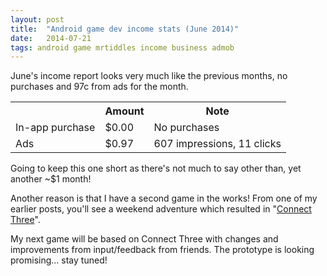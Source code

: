 ```yaml
---
layout: post
title:  "Android game dev income stats (June 2014)"
date:   2014-07-21
tags: android game mrtiddles income business admob
---
```


June's income report looks very much like the previous months, no purchases and 97c from ads for the month.

<table>
   <tr>
      <th></th>
      <th>Amount</th>
      <th class="align-left">Note</th>
   </tr>
   <tr>
      <td class="align-right">In-app purchase</td>
      <td class="align-center">$0.00</td>
      <td>No purchases</td>
   </tr>
   <tr>
      <td class="align-right">Ads</td>
      <td class="align-center">$0.97</td>
      <td>607 impressions, 11 clicks</td>
   </tr>
</table>

Going to keep this one short as there's not much to say other than, yet another ~$1 month! 

Another reason is that I have a second game in the works! From one of my earlier posts, you'll see a weekend adventure which resulted in "[Connect Three](http://dx3.psychopyko.com/connect-three)". 

My next game will be based on Connect Three with changes and improvements from input/feedback from friends. The prototype is looking promising... stay tuned!